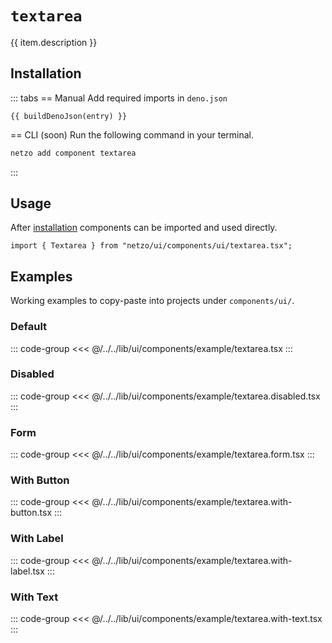 <script setup>
import SectionDocsCards from '@theme/components/sections/SectionDocsCards.vue'
import en from '~/locales/en.js'
import { ui } from '~/../lib/ui/components/registry.ts'
import { buildDenoJson } from '~/src/utils.ts'
const item = en.components.find(({ uid }) => uid === 'textarea')
const entry = ui.find(i => item.uid === i.name)
</script>

<div class="mb-5 w-75px h-75px"  :class="item.icon" />

# `textarea`

{{ item.description }}

## Installation

::: tabs
== Manual
Add required imports in `deno.json`
```json-vue
{{ buildDenoJson(entry) }}
```
== CLI (soon)
Run the following command in your terminal.
```sh
netzo add component textarea
```
:::

## Usage

After [installation](#installation) components can be imported and used directly.

```tsx
import { Textarea } from "netzo/ui/components/ui/textarea.tsx";
```

## Examples

Working examples to copy-paste into projects under `components/ui/`.

### Default

::: code-group
<<< @/../../lib/ui/components/example/textarea.tsx
:::

### Disabled

::: code-group
<<< @/../../lib/ui/components/example/textarea.disabled.tsx
:::

### Form

::: code-group
<<< @/../../lib/ui/components/example/textarea.form.tsx
:::

### With Button

::: code-group
<<< @/../../lib/ui/components/example/textarea.with-button.tsx
:::

### With Label

::: code-group
<<< @/../../lib/ui/components/example/textarea.with-label.tsx
:::

### With Text

::: code-group
<<< @/../../lib/ui/components/example/textarea.with-text.tsx
:::

